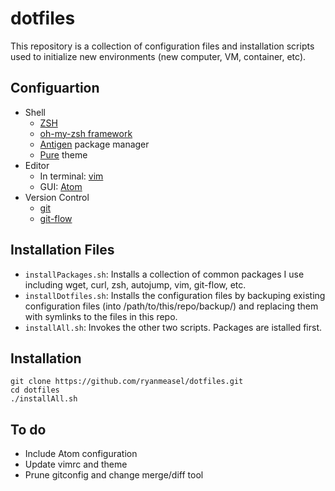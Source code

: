 # dotfiles
This repository is a collection of configuration files and installation scripts used to initialize new environments (new computer, VM, container, etc). 

## Configuartion

- Shell
  - [ZSH](http://www.zsh.org/)
  - [oh-my-zsh framework](https://github.com/robbyrussell/oh-my-zsh) 
  - [Antigen](https://github.com/zsh-users/antigen) package manager
  - [Pure](https://github.com/sindresorhus/pure) theme
- Editor
  - In terminal: [vim](http://www.vim.org/)
  - GUI: [Atom](https://atom.io/)
- Version Control
  - [git](https://git-scm.com/)
  - [git-flow](https://github.com/nvie/gitflow)

## Installation Files

- `installPackages.sh`: Installs a collection of common packages I use including wget, curl, zsh, autojump, vim, git-flow, etc.
- `installDotfiles.sh`: Installs the configuration files by backuping existing configuration files (into /path/to/this/repo/backup/)
and replacing them with symlinks to the files in this repo.
- `installAll.sh`: Invokes the other two scripts. Packages are istalled first. 


## Installation

```Shell
git clone https://github.com/ryanmeasel/dotfiles.git
cd dotfiles
./installAll.sh
```

## To do

- Include Atom configuration
- Update vimrc and theme
- Prune gitconfig and change merge/diff tool
